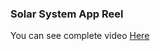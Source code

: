 ### Solar System App Reel

You can see complete video [Here](https://www.instagram.com/reel/CS9FBPVjl8z/?utm_source=ig_web_copy_link)
